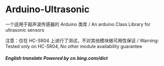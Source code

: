 # Arduino-Ultrasonic
一个适用于超声波传感器的 Arduino 类库 / An arduino Class Library for ultrasonic sensors

注意：仅在 HC-SR04 上进行了测试，不对其他模块做可用性保证 / Warning: Tested only on HC-SR04, No other module availability guarantee

##### English translate Powered by cn.bing.com/dict
